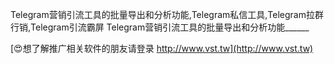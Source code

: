 Telegram营销引流工具的批量导出和分析功能,Telegram私信工具,Telegram拉群行销,Telegram引流霸屏
Telegram营销引流工具的批量导出和分析功能______

[😍想了解推广相关软件的朋友请登录 http://www.vst.tw](http://www.vst.tw)



